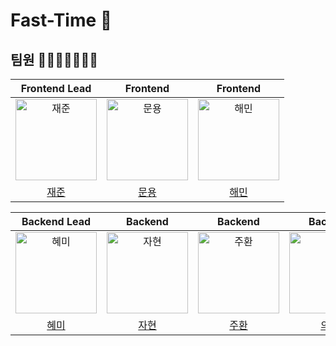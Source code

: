 # Fast-Time 👋

## 팀원 👨‍👨‍👧‍👧👩‍👦‍👦

|Frontend Lead|Frontend|Frontend|
|:-------------------------------------------------------------------------------------:|:--------------------------------------------------------------------------------------:|:--------------------------------------------------------------------------------------:|
| <img src="https://avatars.githubusercontent.com/u/123650056?v=4" width=130px alt="재준"> | <img src="https://avatars.githubusercontent.com/u/51106050?v=4" width=130px alt="문용"> | <img src="https://avatars.githubusercontent.com/u/121204952?v=4" width=130px alt="해민"/> |
|                          [재준](https://github.com/Gaoridang)                          |                           [문용](https://github.com/moonyah)                            |                           [해민](https://github.com/guruma99)                            |



|Backend Lead|Backend|Backend|Backend|PM, Backend|
|:--------------------------------------------------------------------------------------:|:--------------------------------------------------------------------------------------:|:---------------------------------------------------------------------------------------:|:-------------------------------------------------------------------------------------:|:-------------------------------------------------------------------------------------:|
|<img src="https://avatars.githubusercontent.com/u/105612931?v=4" width=130px alt="혜미">| <img src="https://avatars.githubusercontent.com/u/139187207?v=4" width=130px alt="자현"/> | <img src="https://avatars.githubusercontent.com/u/118177454?v=4" width=130px alt="주환"/> | <img src="https://avatars.githubusercontent.com/u/94631526?v=4" width=130px alt="의정"/> | <img src="https://avatars.githubusercontent.com/u/24273120?v=4" width=130px alt="승주"/> |
|[혜미](https://github.com/ghrltjdtprbs)|[자현](https://github.com/Nine-JH)|[주환](https://github.com/KwonJuHwan)|[의정](https://github.com/JeongUijeong)|[승주](https://github.com/chimaek)|


